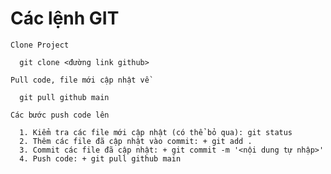 # Các lệnh GIT
``
  Clone Project
``
```
  git clone <đường link github>
```
``
  Pull code, file mới cập nhật về
``
```
  git pull github main
```
``
  Các bước push code lên
``
```
  1. Kiểm tra các file mới cập nhật (có thể bỏ qua): git status
  2. Thêm các file đã cập nhật vào commit: + git add .
  3. Commit các file đã cập nhật: + git commit -m '<nội dung tự nhập>'
  4. Push code: + git pull github main
```

